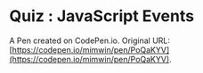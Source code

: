# Quiz : JavaScript Events

A Pen created on CodePen.io. Original URL: [https://codepen.io/mimwin/pen/PoQaKYV](https://codepen.io/mimwin/pen/PoQaKYV).

